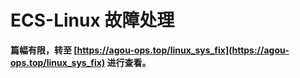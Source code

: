 # ECS-Linux 故障处理



**篇幅有限，转至 [https://agou-ops.top/linux_sys_fix](https://agou-ops.top/linux_sys_fix) 进行查看。**
